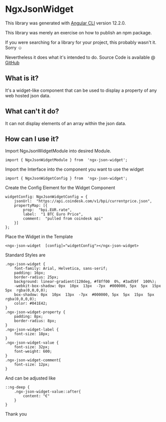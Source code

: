 # NgxJsonWidget

  

This library was generated with [Angular CLI](https://github.com/angular/angular-cli) version 12.2.0.

  

This library was merely an exercise on how to publish an npm package.


If you were searching for a library for your project, this probably wasn't it. Sorry ☺️


Nevertheless it does what it's intended to do. Source Code is available @ [GitHub](https://github.com/adlerpat/ngx-json-widget)

  

## What is it?

  

It's a widget-like component that can be used to display a property of any web hosted json data.

  

## What can't it do?

  

It can not display elements of an array within the json data.

  

## How can I use it?
Import NgxJsonWidgetModule into desired Module.

    import { NgxJsonWidgetModule } from  'ngx-json-widget';

Import the Interface into the component you want to use the widget

    import { NgxJsonWidgetConfig } from  'ngx-json-widget';

Create the Config Element for the Widget Component

    widgetConfig: NgxJsonWidgetConfig = {
	    jsonUrl:  "https://api.coindesk.com/v1/bpi/currentprice.json",
	    propertyMap: [{
		    prop:  "bpi.EUR.rate",
		    label:  "1 BTC Euro Price",
		    comment:  "pulled from coindesk api"
	    }]
    };

Place the Widget in the Template

    <ngx-json-widget  [config]="widgetConfig"></ngx-json-widget>

Standard Styles are

    .ngx-json-widget {
	    font-family: Arial, Helvetica, sans-serif;
	    padding: 16px;
	    border-radius: 25px;
	    background: linear-gradient(120deg, #f8ff00  0%, #3ad59f  100%);
	    -webkit-box-shadow: 0px  10px  13px  -7px  #000000, 5px  5px  15px  5px  rgba(0,0,0,0);
	    box-shadow: 0px  10px  13px  -7px  #000000, 5px  5px  15px  5px  rgba(0,0,0,0);
	    color: #041E42;
    }
    .ngx-json-widget-property {
	    padding: 8px;
	    border-radius: 8px;
    }
    .ngx-json-widget-label {
	    font-size: 18px;
    }
    .ngx-json-widget-value {
	    font-size: 32px;
	    font-weight: 600;
    }
    .ngx-json-widget-comment{
	    font-size: 12px;
    }

And can be adjusted like

    ::ng-deep {
	    .ngx-json-widget-value::after{
		    content: "€"
	    }
    }

Thank you 